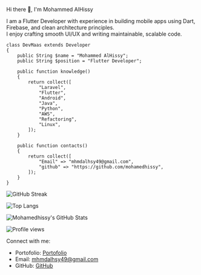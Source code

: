 Hi there 👋, I'm Mohammed AlHissy

I am a Flutter Developer with experience in building mobile apps using Dart, Firebase, and clean architecture principles.  
I enjoy crafting smooth UI/UX and writing maintainable, scalable code.


    class DevMaas extends Developer
    {
        public String $name = "Mohammed AlHissy";
        public String $position = "Flutter Developer";
    
        public function knowledge()
        {
            return collect([
                "Laravel",
                "Flutter",
                "Android",
                "Java",
                "Python",
                "AWS",
                "Refactoring",
                "Linux",
            ]);
        }

        public function contacts()
        {
            return collect([
                "Email" => "mhmdalhsy49@gmail.com",
                "github" => "https://github.com/mohamedhissy", 
            ]);
        }
    }



![GitHub Streak](https://github-readme-streak-stats.herokuapp.com/?user=mohamedhissy&theme=dark&hide_border=true)

![Top Langs](https://github-readme-stats.vercel.app/api/top-langs/?username=mohamedhissy&layout=compact&theme=dark&hide_border=true)

![Mohamedhissy's GitHub Stats](https://github-readme-stats.vercel.app/api?username=mohamedhissy&show_icons=true&theme=dark&hide_border=true)

![Profile views](https://komarev.com/ghpvc/?username=mohamedhissy&label=Profile%20views&color=0e75b6&style=flat)


   Connect with me:
-  Portofolio: [Portofolio](https://mohamed-alhessy.netlify.app/)
-  Email: mhmdalhsy49@gmail.com
- GitHub: [GitHub](https://github.com/mohamedhissy)


